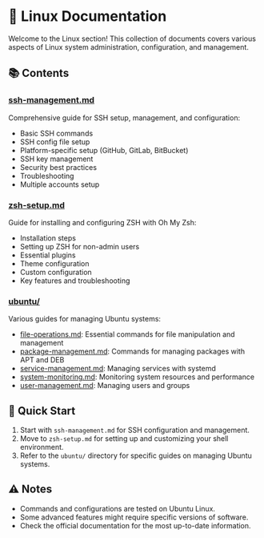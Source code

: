 # 🐧 Linux Documentation

Welcome to the Linux section! This collection of documents covers various aspects of Linux system administration, configuration, and management.

## 📚 Contents

### [ssh-management.md](ssh-management.md)
Comprehensive guide for SSH setup, management, and configuration:
- Basic SSH commands
- SSH config file setup
- Platform-specific setup (GitHub, GitLab, BitBucket)
- SSH key management
- Security best practices
- Troubleshooting
- Multiple accounts setup

### [zsh-setup.md](zsh-setup.md)
Guide for installing and configuring ZSH with Oh My Zsh:
- Installation steps
- Setting up ZSH for non-admin users
- Essential plugins
- Theme configuration
- Custom configuration
- Key features and troubleshooting

### [ubuntu/](ubuntu/)
Various guides for managing Ubuntu systems:
- [file-operations.md](ubuntu/file-operations.md): Essential commands for file manipulation and management
- [package-management.md](ubuntu/package-management.md): Commands for managing packages with APT and DEB
- [service-management.md](ubuntu/service-management.md): Managing services with systemd
- [system-monitoring.md](ubuntu/system-monitoring.md): Monitoring system resources and performance
- [user-management.md](ubuntu/user-management.md): Managing users and groups

## 🚀 Quick Start

1. Start with `ssh-management.md` for SSH configuration and management.
2. Move to `zsh-setup.md` for setting up and customizing your shell environment.
3. Refer to the `ubuntu/` directory for specific guides on managing Ubuntu systems.

## ⚠️ Notes

- Commands and configurations are tested on Ubuntu Linux.
- Some advanced features might require specific versions of software.
- Check the official documentation for the most up-to-date information.
